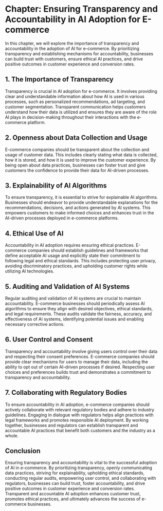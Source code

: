 Chapter: Ensuring Transparency and Accountability in AI Adoption for E-commerce
===============================================================================

In this chapter, we will explore the importance of transparency and accountability in the adoption of AI for e-commerce. By prioritizing transparency and establishing mechanisms for accountability, businesses can build trust with customers, ensure ethical AI practices, and drive positive outcomes in customer experience and conversion rates.

**1. The Importance of Transparency**
-------------------------------------

Transparency is crucial in AI adoption for e-commerce. It involves providing clear and understandable information about how AI is used in various processes, such as personalized recommendations, ad targeting, and customer segmentation. Transparent communication helps customers understand how their data is utilized and ensures they are aware of the role AI plays in decision-making throughout their interactions with the e-commerce platform.

**2. Openness about Data Collection and Usage**
-----------------------------------------------

E-commerce companies should be transparent about the collection and usage of customer data. This includes clearly stating what data is collected, how it is stored, and how it is used to improve the customer experience. By being open about data practices, businesses can foster trust and give customers the confidence to provide their data for AI-driven processes.

**3. Explainability of AI Algorithms**
--------------------------------------

To ensure transparency, it is essential to strive for explainable AI algorithms. Businesses should endeavor to provide understandable explanations for the recommendations, decisions, and actions generated by AI systems. This empowers customers to make informed choices and enhances trust in the AI-driven processes deployed in e-commerce platforms.

**4. Ethical Use of AI**
------------------------

Accountability in AI adoption requires ensuring ethical practices. E-commerce companies should establish guidelines and frameworks that define acceptable AI usage and explicitly state their commitment to following legal and ethical standards. This includes protecting user privacy, avoiding discriminatory practices, and upholding customer rights while utilizing AI technologies.

**5. Auditing and Validation of AI Systems**
--------------------------------------------

Regular auditing and validation of AI systems are crucial to maintain accountability. E-commerce businesses should periodically assess AI algorithms to ensure they align with desired objectives, ethical standards, and legal requirements. These audits validate the fairness, accuracy, and effectiveness of AI systems, identifying potential issues and enabling necessary corrective actions.

**6. User Control and Consent**
-------------------------------

Transparency and accountability involve giving users control over their data and respecting their consent preferences. E-commerce companies should provide clear mechanisms for users to manage their data, including the ability to opt out of certain AI-driven processes if desired. Respecting user choices and preferences builds trust and demonstrates a commitment to transparency and accountability.

**7. Collaborating with Regulatory Bodies**
-------------------------------------------

To ensure accountability in AI adoption, e-commerce companies should actively collaborate with relevant regulatory bodies and adhere to industry guidelines. Engaging in dialogue with regulators helps align practices with legal frameworks and promotes responsible AI deployment. By working together, businesses and regulators can establish transparent and accountable AI practices that benefit both customers and the industry as a whole.

**Conclusion**
--------------

Ensuring transparency and accountability is vital to the successful adoption of AI in e-commerce. By prioritizing transparency, openly communicating data practices, striving for explainability, upholding ethical standards, conducting regular audits, empowering user control, and collaborating with regulators, businesses can build trust, foster accountability, and drive positive outcomes in customer experience and conversion rates. Transparent and accountable AI adoption enhances customer trust, promotes ethical practices, and ultimately advances the success of e-commerce businesses.
